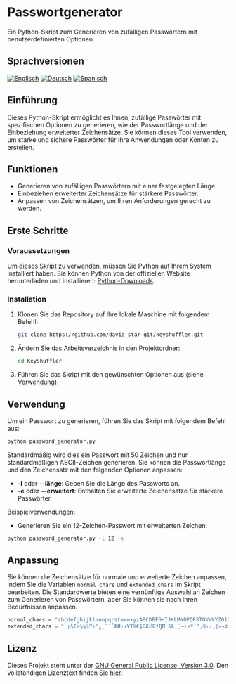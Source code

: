 # Passwortgenerator

Ein Python-Skript zum Generieren von zufälligen Passwörtern mit benutzerdefinierten Optionen.

## Sprachversionen
[![Englisch](https://img.shields.io/badge/Englisch-Englisch-blau)](readme.md)
[![Deutsch](https://img.shields.io/badge/Deutsch-Deutsch-blau)](readme_de.md)
[![Spanisch](https://img.shields.io/badge/Spanisch-Spanisch-blau)](readme_es.md)

## Einführung

Dieses Python-Skript ermöglicht es Ihnen, zufällige Passwörter mit spezifischen Optionen zu generieren, wie der Passwortlänge und der Einbeziehung erweiterter Zeichensätze. Sie können dieses Tool verwenden, um starke und sichere Passwörter für Ihre Anwendungen oder Konten zu erstellen.

## Funktionen

- Generieren von zufälligen Passwörtern mit einer festgelegten Länge.
- Einbeziehen erweiterter Zeichensätze für stärkere Passwörter.
- Anpassen von Zeichensätzen, um Ihren Anforderungen gerecht zu werden.

## Erste Schritte

### Voraussetzungen

Um dieses Skript zu verwenden, müssen Sie Python auf Ihrem System installiert haben. Sie können Python von der offiziellen Website herunterladen und installieren: [Python-Downloads](https://www.python.org/downloads/).

### Installation

1. Klonen Sie das Repository auf Ihre lokale Maschine mit folgendem Befehl:

    ```bash
    git clone https://github.com/david-star-git/keyshuffler.git
    ```

2. Ändern Sie das Arbeitsverzeichnis in den Projektordner:

    ```bash
    cd KeyShuffler
    ```

3. Führen Sie das Skript mit den gewünschten Optionen aus (siehe [Verwendung](#verwendung)).

## Verwendung

Um ein Passwort zu generieren, führen Sie das Skript mit folgendem Befehl aus:

```bash
python password_generator.py
```

Standardmäßig wird dies ein Passwort mit 50 Zeichen und nur standardmäßigen ASCII-Zeichen generieren. Sie können die Passwortlänge und den Zeichensatz mit den folgenden Optionen anpassen:

- **-l** oder **--länge**: Geben Sie die Länge des Passworts an.
- **-e** oder **--erweitert**: Enthalten Sie erweiterte Zeichensätze für stärkere Passwörter.

Beispielverwendungen:

- Generieren Sie ein 12-Zeichen-Passwort mit erweiterten Zeichen:

```bash
python password_generator.py -l 12 -e
```

## Anpassung

Sie können die Zeichensätze für normale und erweiterte Zeichen anpassen, indem Sie die Variablen `normal_chars` und `extended_chars` im Skript bearbeiten. Die Standardwerte bieten eine vernünftige Auswahl an Zeichen zum Generieren von Passwörtern, aber Sie können sie nach Ihren Bedürfnissen anpassen.

```py
normal_chars = "abcdefghijklmnopqrstuvwxyzABCDEFGHIJKLMNOPQRSTUVWXYZ0123456789!@#$%^&*()_+=-[]{}|;:'\"<>,.?/~"
extended_chars = " ¡⅛£¤⅜⅝⅞™±°¿˛¯˘˚ÞØı↑¥Ŧ®€§ΩÆẞÐªŊĦ ̇&Ł ̣ˇ—÷×º’‘‚©‹›ˍ|»«¢„“”µ·…–^˝łĸ ̣ħŋđðſæ@ſ€¶ŧ←↓→øþ¨’¸\}][{¬½¼³²¹⁴⁵⁶⁷⁸⁹⁰}]"
```

## Lizenz

Dieses Projekt steht unter der [GNU General Public License, Version 3.0](LICENSE). Den vollständigen Lizenztext finden Sie [hier](https://www.gnu.org/licenses/gpl-3.0.html).